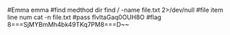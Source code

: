 #Emma
emma
#find medthod dir find / -name file.txt 2>/dev/null
#file item line num  cat -n file.txt
#pass
fIvltaGaq0OUH8O
#flag
8===SjMYBmMh4bk49TKq7PM8===D~~
